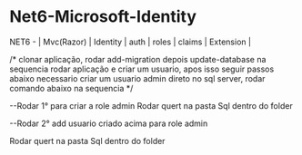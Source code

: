 # Net6-Microsoft-Identity
NET6 - | Mvc(Razor) | Identity | auth | roles | claims | Extension |


/*
clonar aplicação, rodar add-migration depois update-database
na sequencia rodar aplicação e criar um usuario, apos isso seguir passos abaixo
necessario criar um usuario admin direto no sql server, rodar comando abaixo na sequencia
*/

--Rodar 1° para criar a role admin
Rodar quert na pasta Sql dentro do folder

--Rodar 2° add usuario criado acima para role admin

Rodar quert na pasta Sql dentro do folder
